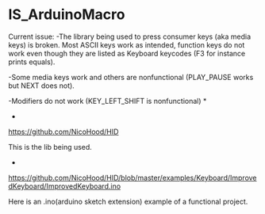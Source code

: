 # IS_ArduinoMacro
Current issue:
-The library being used to press consumer keys (aka media keys) is broken. Most ASCII keys work as intended, function keys do not work even though they are listed as Keyboard keycodes (F3 for instance prints equals). 

-Some media keys work and others are nonfunctional (PLAY_PAUSE works but NEXT does not).

-Modifiers do not work (KEY_LEFT_SHIFT is nonfunctional)
*

*
https://github.com/NicoHood/HID 

This is the lib being used. 

*
https://github.com/NicoHood/HID/blob/master/examples/Keyboard/ImprovedKeyboard/ImprovedKeyboard.ino

Here is an .ino(arduino sketch extension) example of a functional project. 
